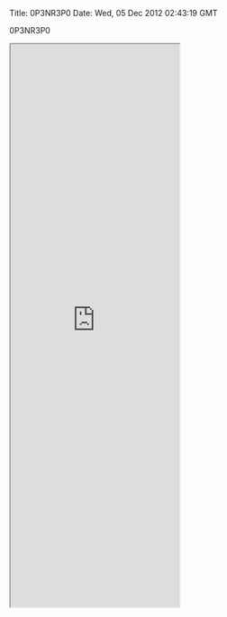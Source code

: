 Title: 0P3NR3P0
Date: Wed, 05 Dec 2012 02:43:19 GMT

0P3NR3P0

<iframe src="http://www.0p3nr3p0.net" height="1000"></iframe>